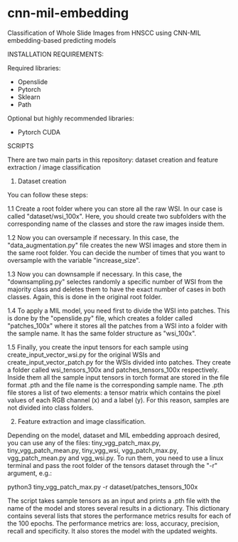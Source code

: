 # cnn-mil-embedding

Classification of Whole Slide Images from HNSCC using CNN-MIL embedding-based predicting models

INSTALLATION REQUIREMENTS:

Required libraries:
- Openslide
- Pytorch
- Sklearn
- Path

Optional but highly recommended libraries:
- Pytorch CUDA

SCRIPTS

There are two main parts in this repository: dataset creation and feature extraction / image classification

1. Dataset creation

You can follow these steps:

1.1 Create a root folder where you can store all the raw WSI. In our case is called "dataset/wsi_100x". Here, you should create two subfolders with the corresponding name of the classes and store the raw images inside them.

1.2 Now you can oversample if necessary. In this case, the "data_augmentation.py" file creates the new WSI images and store them in the same root folder. You can decide the number of times that you want to oversample with the variable "increase_size".

1.3 Now you can downsample if necessary. In this case, the "downsampling.py" selectes randomly a specific number of WSI from the majority class and deletes them to have the exact number of cases in both classes. Again, this is done in the original root folder.

1.4 To apply a MIL model, you need first to divide the WSI into patches. This is done by the "openslide.py" file, which creates a folder called "patches_100x" where it stores all the patches from a WSI into a folder with the sample name. It has the same folder structure as "wsi_100x".

1.5 Finally, you create the input tensors for each sample using create_input_vector_wsi.py for the original WSIs and create_input_vector_patch.py for the WSIs divided into patches. They create a folder called wsi_tensors_100x and patches_tensors_100x respectively. Inside them all the sample input tensors in torch format are stored in the file format .pth and the file name is the corresponding sample name. The .pth file stores a list of two elements: a tensor matrix which contains the pixel values of each RGB channel (x) and a label (y). For this reason, samples are not divided into class folders.

2. Feature extraction and image classification.

Depending on the model, dataset and MIL embedding approach desired, you can use any of the files: tiny_vgg_patch_max.py, tiny_vgg_patch_mean.py, tiny_vgg_wsi, vgg_patch_max.py, vgg_patch_mean.py and vgg_wsi.py. To run them, you need to use a linux terminal and pass the root folder of the tensors dataset through the "-r" argument, e.g.:

python3 tiny_vgg_patch_max.py -r dataset/patches_tensors_100x

The script takes sample tensors as an input and prints a .pth file with the name of the model and stores several results in a dictionary. This dictionary contains several lists that stores the performance metrics results for each of the 100 epochs. The performance metrics are: loss, accuracy, precision, recall and specificity. It also stores the model with the updated weights.
